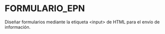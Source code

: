 # FORMULARIO_EPN
Diseñar formularios mediante la etiqueta &lt;input> de HTML para el envío de información.
